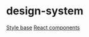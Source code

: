 # design-system

[Style base](https://vbobell.github.io/design-system/styles)
[React components](https://vbobell.github.io/design-system/react)
